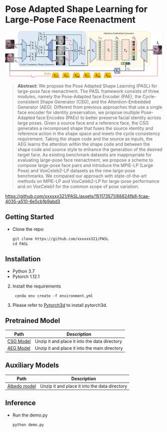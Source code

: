 # Pose Adapted Shape Learning for Large-Pose Face Reenactment
![PASL.png](PASL.png)
> **Abstract:** We propose the Pose Adapted Shape Learning (PASL) for large-pose face reenactment. The PASL framework consists of three modules, namely the Pose-Adapted face Encoder (PAE), the Cycle-consistent Shape Generator (CSG), and the Attention-Embedded Generator (AEG). Different from previous approaches that use a single face encoder for identity preservation, we propose multiple Pose-Adapted face Encodes (PAEs) to better preserve facial identity across large poses.  Given a source face and a reference face, the CSG generates a recomposed shape that fuses the source identity and reference action in the shape space and meets the cycle consistency requirement. Taking the shape code and the source as inputs, the AEG learns the attention within the shape code and between the shape code and source style to enhance the generation of the desired target face. As existing benchmark datasets are inappropriate for evaluating large-pose face reenactment, we propose a scheme to compose large-pose face pairs and introduce the MPIE-LP (Large Pose) and VoxCeleb2-LP datasets as the new large-pose benchmarks. We compared our approach with state-of-the-art methods on MPIE-LP and VoxCeleb2-LP for large-pose performance and on VoxCeleb1 for the common scope of pose variation.


https://github.com/xxxxxx321/PASL/assets/151173571/88824fb8-fcaa-4035-a510-6e5cb1b9abd3







## Getting Started
- Clone the repo:
    ```
    git clone https://github.com/xxxxxx321/PASL
    cd PASL
    ```
## Installation
- Python 3.7
- Pytorch 1.12.1
2. Install the requirements
   ```
    conda env create -f environment.yml
    ```
3. Please refer to [Pytorch3d](https://github.com/facebookresearch/pytorch3d/blob/main/INSTALL.md) to install pytorch3d.
## Pretrained Model
|Path|Description|
|---|---|
|[CSG Model](https://drive.google.com/file/d/10cNTvXIHllW1_rIgQovHE26_ASfKtLX7/view?usp=sharing)|Unzip it and place it into the data directory|
|[AEG Model](https://drive.google.com/file/d/1GCDhgMatmHH1LITpVgB_RTfpjAF13MXu/view?usp=sharing)|Unzip it and place it into the main directory|

## Auxiliary Models
|Path|Description|
|---|---|
|[Albedo model](https://drive.google.com/file/d/1VlSlEXAhseguor_T13Vy9oGpTgSakXZ8/view?usp=sharing)|Unzip it and place it into the data directory|
## Inference
- Run the demo.py
    ```
    python demo.py
    ```
